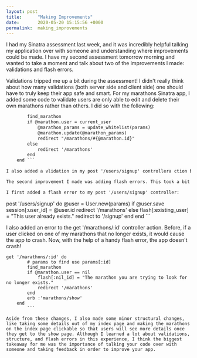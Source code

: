 ```yaml
---
layout: post
title:      "Making Improvements"
date:       2020-05-20 15:15:56 +0000
permalink:  making_improvements
---
```



I had my Sinatra assessment last week, and it was incredibly helpful talking my application over with someone and understanding where improvements could be made. I have my second assessment tomorrow morning and wanted to take a moment and talk about two of the improvements I made: validations and flash errors.

Validations tripped me up a bit during the assessment! I didn't really think about how many validations (both server side and client side) one should have to truly keep their app safe and smart. For my marathons Sinatra app, I added some code to validate users are only able to edit and delete their own marathons rather than others. I did so with the following:

```patch "/marathons/:id" do 
        find_marathon
        if @marathon.user = current_user 
            @marathon_params = update_whitelist(params)
            @marathon.update(@marathon_params)
            redirect "/marathons/#{@marathon.id}"
        else 
            redirect '/marathons'
        end 
    end ```
		
I also added a vlidation in my post '/users/signup' controllera ction by ensuring session[:user_id] = @user.id before allowing them to sign in and directing them to the marathons index.

The second improvement I made was adding flash errors. This took a bit of research as I haven't used them before. After adding them to my app I honestly can't see how I haven't used them before, they're so great. 

I first added a flash error to my post '/users/signup' controller: 

```
post '/users/signup' do 
        @user = User.new(params)
        if @user.save
            session[:user_id] = @user.id
            redirect '/marathons'
        else
            flash[:existing_user] = "This user already exists."
            redirect to '/signup'
        end 
    end 
		```
		
I also added an error to the get '/marathons/:id' controller action. Before, if a user clicked on one of my marathons that no longer exists, it would cause the app to crash. Now, with the help of a handy flash error, the app doesn't crash!

```
get '/marathons/:id' do 
        # params to find use params[:id]
        find_marathon
        if @marathon.user == nil
            flash[:nil_id] = "The marathon you are trying to look for no longer exists."
            redirect '/marathons'
        end 
        erb :'marathons/show'
    end 
		```
		
Aside from these changes, I also made some minor structural changes, like taking some details out of my index page and making the marathons on the index page clickable so that users will see more details once they get to the show page. Although I learned a lot about validations, structure, and flash errors in this experience, I think the biggest takeaway for me was the importance of talking your code over with someone and taking feedback in order to improve your app. 
